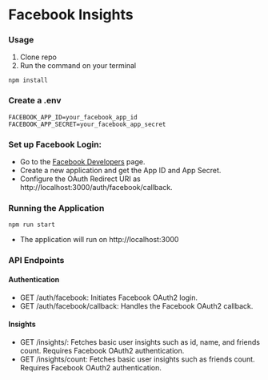 # Facebook Insights

### Usage

1. Clone repo
2. Run the command on your terminal
```npm
npm install
``` 

### Create a .env 
```
FACEBOOK_APP_ID=your_facebook_app_id
FACEBOOK_APP_SECRET=your_facebook_app_secret
```
### Set up Facebook Login:
- Go to the [Facebook Developers](https://developers.facebook.com/) page.
- Create a new application and get the App ID and App Secret.
- Configure the OAuth Redirect URI as http://localhost:3000/auth/facebook/callback.


### Running the Application
```
npm run start
```
- The application will run on http://localhost:3000

### API Endpoints
#### Authentication
- GET /auth/facebook: Initiates Facebook OAuth2 login.
- GET /auth/facebook/callback: Handles the Facebook OAuth2 callback.

#### Insights
- GET /insights/: Fetches basic user insights such as id, name, and friends count. Requires Facebook OAuth2 authentication.
- GET /insights/count: Fetches basic user insights such as friends count. Requires Facebook OAuth2 authentication.


